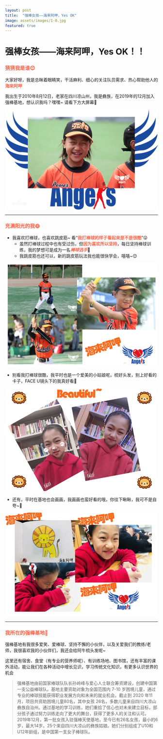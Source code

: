 ```yaml
---
layout: post
title:  "强棒女孩——海来阿呷，Yes OK"
image: assets/images/1-0.jpg
featured: true
---
```

# 强棒女孩——海来阿呷，Yes OK！！  
### <font color=#FF6347>**猜猜我是谁😊**</font>  
大家好呀，我是总眯着眼睛笑，干活麻利、细心的关注队员需求、热心帮助他人的<font color=#FF6347>**海来阿呷**</font>   

我出生于2010年8月12日，老家在四川凉山州，我是彝族，在2019年的12月加入强棒基地，想认识我吗？嘿嘿~
请看下方大屏幕📣  

![1-0](../assets/images/1-0.jpg)  
****  

### <font color=#FF6347>**充满阳光的我🌞**</font>  
* 我喜欢打棒球，也喜欢跳皮筋~ 看“<font color=#FF6347>**我打棒球的样子看起来是不是很酷**</font>”😜  
  * 虽然打棒球过程中也有受过伤，但<font color=#FF6347>**因为喜欢所以坚持**</font>，每日坚持棒球训练，我的梦想可是成为一名<font color=#FF6347>***棒球选手***</font>🧭  
  * 我跳皮筋也还可以，新的跳皮筋玩法我也能很快学会，嘻嘻~😊  

![打棒球的我](../assets/images/充满阳光的我2.jpg)  
* 别看我打棒球很酷，我平时也是一个爱美的小姑娘呢，梳好头发，别上好看的卡子，FACE U镜头下的我真好看👩  

![爱美的我](../assets/images/未标题-4.jpg) 
* 还有，平时在基地也会画画，我画画也蛮好看的哦，你往下瞅瞅，我可不是自夸~🦁  

![画画的我](../assets/images/未标题-3.jpg) 
***  

### <font color=#FF6347>**我所在的强棒基地🏏**</font>  
强棒基地有我很多爱笑、爱棒球、坚持不懈的小伙伴，以及关爱我们的教练/老师，我很喜欢我的小伙伴们，我还会给阿牛梳头发呢~  

这里还有宿舍、食堂（有专业的营养师呢）、有训练场地、图书馆，还有丰富的课外活动，能让我们在各种活动中增长见识，学习传统文化知识，有更多认识世界的机会

>强棒基地由前国家棒球队队长孙岭峰与爱心人士联合筹资建设，创建中国第一支公益棒球队。基地主要资助对象为全国范围内 7-10 岁困境儿童，通过专业的棒球技能获得职业发展方向和未来的就业机会。截止到 2020 年11月，项目共资助困境儿童80名，其中女孩 26名，多数儿童来自四川大凉山彝族自治州。通过基地的学习训练，她们重拾了信心也对未来建立目标，部分孩子通过努力训练走向了更大的舞台，获得了更多人的关注和认可。  
2019年12月，第一批女孩入驻强棒天使基地，至今已有26名女孩，最小的6岁，最大14岁。25个来自四川大凉山的彝族姑娘。她们分别组成了U10和U12年龄组，是中国第一支女子棒球队。
